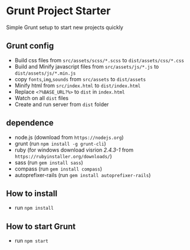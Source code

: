 # Grunt Project Starter
Simple Grunt setup to start new projects quickly

## Grunt config
* Build css files from `src/assets/scss/*.scss` to `dist/assets/css/*.css`
* Build and Minify javascript files from `src/assets/js/*.js` to `dist/assets/js/*.min.js`
* copy `fonts`,`img`,`sounds` from `src/assets` to `dist/assets`
* Minify html from `src/index.html` to `dist/index.html`
* Replace `<?%BASE_URL?%>` to `dist` in `index.html`
* Watch on all `dist` files
* Create and run server from `dist` folder

## dependence
* node.js (download from `https://nodejs.org`)
* grunt (run `npm install -g grunt-cli`)
* ruby (for windows download visrion *2.4.3-1* from `https://rubyinstaller.org/downloads/`)
* sass (run `gem install sass`)
* compass (run `gem install compass`)
* autoprefixer-rails (run `gem install autoprefixer-rails`)

## How to install
* run `npm install`

## How to start Grunt
* run `npm start`